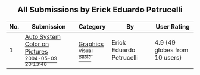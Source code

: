 ﻿<div align="center">

## All Submissions by Erick Eduardo Petrucelli

</div>

No.  | Submission | Category | By   | User Rating
---- | ---------- | -------- | ---- | -----------
1 | [Auto System Color on Pictures<br /><sup>2004-05-09 20:13:48</sup>](https://github.com/Planet-Source-Code/erick-eduardo-petrucelli-auto-system-color-on-pictures__1-53682) | [Graphics<br /><sup>Visual Basic</sup>](../ByCategory/graphics__1-46.md) | Erick Eduardo Petrucelli | 4.9 (49 globes from 10 users)
